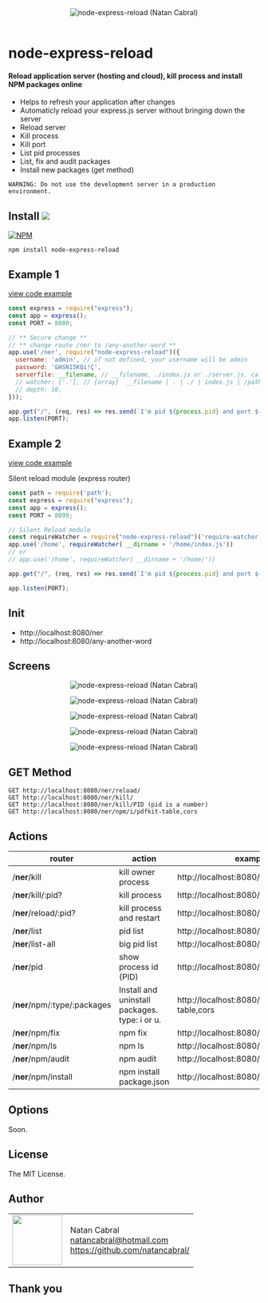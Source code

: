 <p align="center">
  <br/>
  <br/>
  <img src="https://github.com/natancabral/node-express-reload/blob/main/public/images/logo.png" alt="node-express-reload (Natan Cabral)"/>
  <br/>
  <br/>
</p>

# node-express-reload
#### Reload application server (hosting and cloud), kill process and install NPM packages online

- Helps to refresh your application after changes
- Automaticly reload your express.js server without bringing down the server
- Reload server
- Kill process
- Kill port
- List pid processes
- List, fix and audit packages
- Install new packages (get method)


`WARNING: Do not use the development server in a production environment.`

## Install [<img src="https://github.com/natancabral/node-express-reload/blob/main/public/images/npm-tile.png">](https://www.npmjs.com/package/node-express-reload)

[![NPM](https://nodei.co/npm/node-express-reload.png)](https://www.npmjs.com/package/node-express-reload)

```shell
npm install node-express-reload
```

## Example 1

[view code example](https://github.com/natancabral/node-express-reload/tree/main/example)

```js
const express = require("express");
const app = express();
const PORT = 8080;

// ** Secure change ** 
// ** change route /ner to /any-another-word **
app.use('/ner', require("node-express-reload")({
  username: 'admin', // if not defined, your username will be admin
  password: '&HSN15KQi!Ç',
  serverfile: __filename, // __filename, ./index.js or ./server.js. call on restart
  // watcher: ['.'], // {array}  __filename | . | ./ | index.js | /path-name | . (dot is all depth files)
  // depth: 10,
}));

app.get("/", (req, res) => res.send(`I'm pid ${process.pid} and port ${PORT}`));
app.listen(PORT);
```

## Example 2

[view code example](https://github.com/natancabral/node-express-reload/tree/main/example)

Silent reload module (express router)

```js
const path = require('path');
const express = require("express");
const app = express();
const PORT = 8099;

// Silent Reload module
const requireWatcher = require("node-express-reload")('require-watcher');
app.use('/home', requireWatcher( __dirname + '/home/index.js'))
// or
// app.use('/home', requireWatcher( __dirname + '/home/'))

app.get("/", (req, res) => res.send(`I'm pid ${process.pid} and port ${PORT}`));

app.listen(PORT);
```

## Init

- http://localhost:8080/ner
- http://localhost:8080/any-another-word

## Screens

<p align="center">
  <img src="https://github.com/natancabral/node-express-reload/blob/main/public/images/signin2.png" alt="node-express-reload (Natan Cabral)"/>
</p>
<p align="center">
  <img src="https://github.com/natancabral/node-express-reload/blob/main/public/images/hi.png" alt="node-express-reload (Natan Cabral)"/>
</p>
<p align="center">
  <img src="https://github.com/natancabral/node-express-reload/blob/main/public/images/help.png" alt="node-express-reload (Natan Cabral)"/>
</p>
<p align="center">
  <img src="https://github.com/natancabral/node-express-reload/blob/main/public/images/reload.png" alt="node-express-reload (Natan Cabral)"/>
</p>
<p align="center">
  <img src="https://github.com/natancabral/node-express-reload/blob/main/public/images/npm-ls.png" alt="node-express-reload (Natan Cabral)"/>
</p>


## GET Method
```
GET http://localhost:8080/ner/reload/
GET http://localhost:8080/ner/kill/
GET http://localhost:8080/ner/kill/PID (pid is a number)
GET http://localhost:8080/ner/npm/i/pdfkit-table,cors
```

## Actions

<!-- | /**ner**/secure | You need set permission to enter | http://localhost:8080/ner/secure | -->


| router | action | example |
| -------| -------| --------|
| /**ner**/kill | kill owner process | http://localhost:8080/ner/kill |
| /**ner**/kill/:pid? | kill process | http://localhost:8080/ner/kill/123456 |
| /**ner**/reload/:pid? | kill process and restart | http://localhost:8080/ner/reload |
| /**ner**/list | pid list | http://localhost:8080/ner/list |
| /**ner**/list-all | big pid list | http://localhost:8080/ner/listall |
| /**ner**/pid | show process id (PID) | http://localhost:8080/ner/pid |
| /**ner**/npm/:type/:packages | Install and uninstall packages. type: i or u. | http://localhost:8080/ner/npm/i/pdfkit-table,cors |
| /**ner**/npm/fix | npm fix | http://localhost:8080/ner/npm/fix |
| /**ner**/npm/ls | npm ls | http://localhost:8080/ner/npm/ls |
| /**ner**/npm/audit | npm audit | http://localhost:8080/ner/npm/audit |
| /**ner**/npm/install | npm install package.json | http://localhost:8080/ner/npm/install |

## Options

Soon.

## License

The MIT License.

## Author

<table>
  <tr>
    <td>
      <img src="https://github.com/natancabral.png?s=100" width="100"/>
    </td>
    <td>
      Natan Cabral<br />
      <a href="mailto:natancabral@hotmail.com">natancabral@hotmail.com</a><br />
      <a href="https://github.com/natancabral/">https://github.com/natancabral/</a>
    </td>
  </tr>
</table>

## Thank you